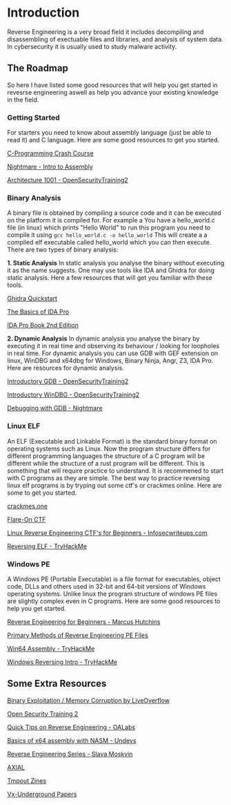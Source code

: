 # Introduction
Reverse Engineering is a very broad field it includes decompiling and disassembling of exectuable files and libraries, and analysis of system data. In cybersecurity it is usually used to study malware activity. 


## **The Roadmap**
So here I have listed some good resources that will help you get started in revesrse engineering aswell as help you advance your existing knowledge in the field. 

### Getting Started
For starters you need to know about assembly language (just be able to read it) and C language.
Here are some good resources to get you started.

[C-Programming Crash Course](https://www.youtube.com/watch?v=1uR4tL-OSNI)

[Nightmare - Intro to Assembly ](https://guyinatuxedo.github.io/01-intro_assembly/assembly/index.html)

[Architecture 1001 - OpenSecurityTraining2](https://p.ost2.fyi/courses/course-v1:OpenSecurityTraining2+Arch1001_x86-64_Asm+2021_v1/course/)


### Binary Analysis
A binary file is obtained by compiling a source code and it can be executed on the platform it is compiled for. For example a You have a hello_world.c file (in linux) which prints "Hello World" to run this program you need to compile it using `gcc hello_world.c -o hello_world` This will create a a compiled elf executable called hello_world which you can then execute. There are two types of binary analysis:

**1. Static Analysis**
In static analysis you analyse the binary without executing it as the name suggests. One may use tools like IDA and Ghidra for doing static analysis. Here a few resources that will get you familiar with these tools.

[Ghidra Quickstart](https://www.youtube.com/watch?v=fTGTnrgjuGA)

[The Basics of IDA Pro](https://resources.infosecinstitute.com/topic/basics-of-ida-pro-2/)

[IDA Pro Book 2nd Edition](https://www.amazon.com/IDA-Pro-Book-Unofficial-Disassembler/dp/1593272898)


**2. Dynamic Analysis**
In dynamic analysis you analyse the binary by executing it in real time and observing its behaviour / looking for loopholes in real time. For dynamic analysis you can use GDB with GEF extension on linux, WinDBG and x64dbg for Windows, Binary Ninja, Angr, Z3, IDA Pro. Here are resources for dynamic analysis.

[Introductory GDB - OpenSecurityTraining2](https://p.ost2.fyi/courses/course-v1:OpenSecurityTraining2+Dbg1012_GDB_1+2021_v1/course/)

[Introductory WinDBG - OpenSecurityTraining2](https://p.ost2.fyi/courses/course-v1:OpenSecurityTraining2+Dbg1011_WinDbg1+2021_v1/course/)

[Debugging with GDB - Nightmare](https://guyinatuxedo.github.io/02-intro_tooling/gdb-gef/index.html)


### Linux ELF
An ELF (Executable and Linkable Format) is the standard binary format on operating systems such as Linux. Now the program structure differs for different programming languages the structure of a C program will be different while the structure of a rust program will be different. This is something that will require practice to understand. It is recommened to start with C programs as they are simple. The best way to practice reversing linux elf programs is by tryping out some ctf's or crackmes online. Here are some to get you started.

[crackmes.one](http://crackmes.one/)

[Flare-On CTF](http://flare-on.com/)

[Linux Reverse Engineering CTF's for Beginners - Infosecwriteups.com](https://infosecwriteups.com/linux-reverse-engineering-ctfs-for-beginners-4cf03ff2cfb4)

[Reversing ELF - TryHackMe](https://tryhackme.com/room/reverselfiles)


### Windows PE
A Windows PE (Portable Executable) is a file format for executables, object code, DLLs and others used in 32-bit and 64-bit versions of Windows operating systems. Unlike linux the program structure of windows PE files are slightly complex even in C programs. Here are some good resources to help you get started.

[Reverse Engineering for Beginners - Marcus Hutchins](https://www.youtube.com/watch?v=DFHug3Nq7eU&list=PLPsJIruML_ZivGWUd6bPkwDe-KFOIYg7p)

[Primary Methods of Reverse Engineering PE Files](https://eshagalawatta.medium.com/primary-methods-to-reverse-engineering-pe-files-exe-files-848bca8ba9a1)

[Win64 Assembly - TryHackMe](https://tryhackme.com/room/win64assembly)

[Windows Reversing Intro - TryHackMe](https://tryhackme.com/room/windowsreversingintro)


## Some Extra Resources
[Binary Exploitation / Memory Corruption by LiveOverflow](https://www.youtube.com/watch?v=iyAyN3GFM7A&list=PLhixgUqwRTjxglIswKp9mpkfPNfHkzyeN)

[Open Security Training 2](https://p.ost2.fyi)

[Quick Tips on Reverse Engineering - OALabs](https://www.youtube.com/watch?v=vdyyg72tc2w&list=PLGf_j68jNtWFA_K0IEgdXUuigbTWFj9_u)

[Basics of x64 assembly with NASM - Undevs](https://un-devs.github.io/low-level-exploration/Trying-to-fit-that-x64-in-one/)

[Reverse Engineering Series - Slava Moskvin](https://www.youtube.com/watch?v=nLp3hr6Jf2M&list=PLDzElNZogx2tkCDJBzOmA6ParID2ogY36)

[AXIAL](https://ax1al.com)

[Tmpout Zines](https://tmpout.sh/1/)

[Vx-Underground Papers](https://vx-underground.org)


